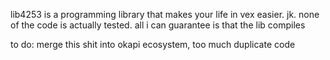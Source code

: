 lib4253 is a programming library that makes your life in vex easier. jk. none of the code is actually tested. all i can guarantee is that the lib compiles

to do: merge this shit into okapi ecosystem, too much duplicate code
